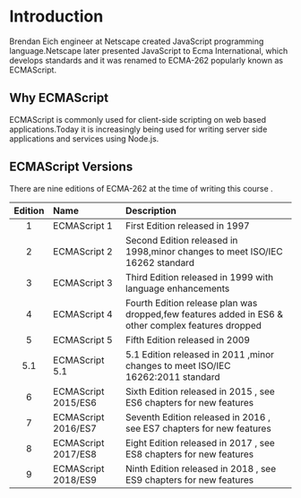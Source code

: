 # Introduction

Brendan Eich engineer at Netscape created  JavaScript programming language.Netscape later presented JavaScript to Ecma International, which develops standards and it was renamed to ECMA-262 popularly known as ECMAScript.

## Why ECMAScript

ECMAScript is commonly used for client-side scripting on web based applications.Today it is increasingly being used for writing server side applications and services using Node.js.

## ECMAScript Versions

There are nine editions of ECMA-262  at the time of writing this course .

|Edition |  Name    | Description|
|:----:|:----------|:-------|
| 1 | ECMAScript 1 |  First Edition released in 1997   |
| 2 | ECMAScript 2 |  Second Edition released in 1998,minor changes to meet ISO/IEC 16262 standard   |
| 3 | ECMAScript 3|  Third Edition released in 1999 with language enhancements |
| 4 | ECMAScript 4|  Fourth Edition release plan was dropped,few features added in ES6 & other complex features dropped |
| 5 | ECMAScript 5|  Fifth Edition released in 2009|
| 5.1 | ECMAScript 5.1|  5.1 Edition released in 2011 ,minor changes to meet ISO/IEC 16262:2011 standard|
| 6 | ECMAScript 2015/ES6|  Sixth Edition released in 2015 , see ES6 chapters for new features|
| 7 | ECMAScript 2016/ES7|  Seventh Edition released in 2016 , see ES7 chapters for new features|
| 8 | ECMAScript 2017/ES8|  Eight Edition released in 2017 , see ES8 chapters for new features|
| 9 | ECMAScript 2018/ES9|  Ninth Edition released in 2018 , see ES9 chapters for new features|